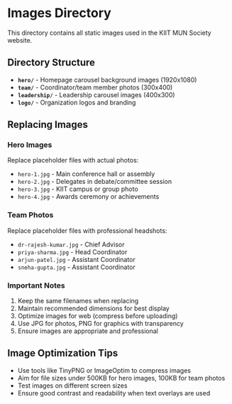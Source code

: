 # Images Directory

This directory contains all static images used in the KIIT MUN Society website.

## Directory Structure

- **`hero/`** - Homepage carousel background images (1920x1080)
- **`team/`** - Coordinator/team member photos (300x400)
- **`leadership/`** - Leadership carousel images (400x300)
- **`logo/`** - Organization logos and branding

## Replacing Images

### Hero Images
Replace placeholder files with actual photos:
- `hero-1.jpg` - Main conference hall or assembly
- `hero-2.jpg` - Delegates in debate/committee session
- `hero-3.jpg` - KIIT campus or group photo
- `hero-4.jpg` - Awards ceremony or achievements

### Team Photos
Replace placeholder files with professional headshots:
- `dr-rajesh-kumar.jpg` - Chief Advisor
- `priya-sharma.jpg` - Head Coordinator  
- `arjun-patel.jpg` - Assistant Coordinator
- `sneha-gupta.jpg` - Assistant Coordinator

### Important Notes
1. Keep the same filenames when replacing
2. Maintain recommended dimensions for best display
3. Optimize images for web (compress before uploading)
4. Use JPG for photos, PNG for graphics with transparency
5. Ensure images are appropriate and professional

## Image Optimization Tips
- Use tools like TinyPNG or ImageOptim to compress images
- Aim for file sizes under 500KB for hero images, 100KB for team photos
- Test images on different screen sizes
- Ensure good contrast and readability when text overlays are used

